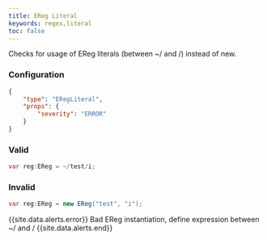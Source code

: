 ```yaml
---
title: EReg Literal
keywords: regex,literal
toc: false
---
```


Checks for usage of EReg literals (between ~/ and /) instead of new.

### Configuration

```json
{
    "type": "ERegLiteral",
    "props": {
        "severity": "ERROR"
    }
}
```

### Valid

```java
var reg:EReg = ~/test/i;
```

### Invalid

```java
var reg:EReg = new EReg("test", "i");
```

{{site.data.alerts.error}} Bad EReg instantiation, define expression between ~/ and / {{site.data.alerts.end}}